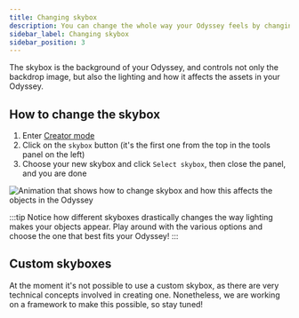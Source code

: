 ```yaml
---
title: Changing skybox
description: You can change the whole way your Odyssey feels by changing the skybox (the background in which your Odyssey is wrapped). This article expains how to change the background of your Odyssey.
sidebar_label: Changing skybox
sidebar_position: 3
---
```


The skybox is the background of your Odyssey, and controls not only the backdrop image, but also the lighting and how it affects the assets in your Odyssey.

## How to change the skybox

1. Enter [Creator mode](enter-creator-mode.md)
2. Click on the `skybox` button (it's the first one from the top in the tools panel on the left)
3. Choose your new skybox and click `Select skybox`, then close the panel, and you are done

![Animation that shows how to change skybox and how this affects the objects in the Odyssey](img/change-skybox.gif)

:::tip
Notice how different skyboxes drastically changes the way lighting makes your objects appear. Play around with the various options and choose the one that best fits your Odyssey!
:::

## Custom skyboxes

At the moment it's not possible to use a custom skybox, as there are very technical concepts involved in creating one. Nonetheless, we are working on a framework to make this possible, so stay tuned!